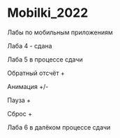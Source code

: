 # Mobilki_2022
Лабы по мобильным приложениям

Лаба 4 - сдана

Лаба 5 в процессе сдачи


Обратный отсчёт +


Анимация +/-


Пауза +


Сброс +

Лаба 6 в далёком процессе сдачи

